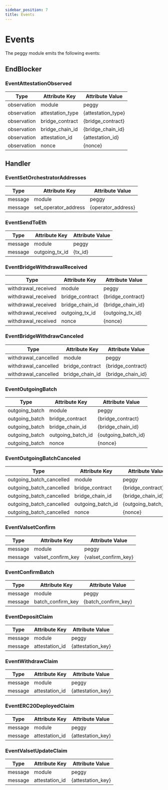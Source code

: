 ```yaml
---
sidebar_position: 7
title: Events
---
```


# Events

The peggy module emits the following events:

## EndBlocker

### EventAttestationObserved
| Type        | Attribute Key    | Attribute Value    |
|-------------|------------------|--------------------|
| observation | module           | peggy              |
| observation | attestation_type | {attestation_type} |
| observation | bridge_contract  | {bridge_contract}  |
| observation | bridge_chain_id  | {bridge_chain_id}  |
| observation | attestation_id   | {attestation_id}   |
| observation | nonce            | {nonce}            |
  
## Handler

### EventSetOrchestratorAddresses

| Type    | Attribute Key        | Attribute Value    |
|---------|----------------------|--------------------|
| message | module               | peggy     |
| message | set_operator_address | {operator_address} |

### EventSendToEth

| Type    | Attribute Key  | Attribute Value |
|---------|----------------|-----------------|
| message | module         | peggy     |
| message | outgoing_tx_id | {tx_id}         |


### EventBridgeWithdrawalReceived
| Type                | Attribute Key   | Attribute Value   |
|---------------------|-----------------|-------------------|
| withdrawal_received | module          | peggy             |
| withdrawal_received | bridge_contract | {bridge_contract} |
| withdrawal_received | bridge_chain_id | {bridge_chain_id} |
| withdrawal_received | outgoing_tx_id  | {outgoing_tx_id}  |
| withdrawal_received | nonce           | {nonce}           |

### EventBridgeWithdrawCanceled
| Type                 | Attribute Key   | Attribute Value   |
|----------------------|-----------------|-------------------|
| withdrawal_cancelled | module          | peggy             |
| withdrawal_cancelled | bridge_contract | {bridge_contract} |
| withdrawal_cancelled | bridge_chain_id | {bridge_chain_id} |


### EventOutgoingBatch

| Type           | Attribute Key      | Attribute Value   |
|----------------|--------------------|-------------------|
| outgoing_batch | module             | peggy             |
| outgoing_batch | bridge_contract    | {bridge_contract} |
| outgoing_batch | bridge_chain_id    | {bridge_chain_id} |
| outgoing_batch | outgoing_batch_id  | {outgoing_batch_id}|
| outgoing_batch | nonce              | {nonce}           |

### EventOutgoingBatchCanceled
| Type                     | Attribute Key   | Attribute Value   |
|--------------------------|-----------------|-------------------|
| outgoing_batch_cancelled | module          | peggy             |
| outgoing_batch_cancelled | bridge_contract | {bridge_contract} |
| outgoing_batch_cancelled | bridge_chain_id | {bridge_chain_id} |
| outgoing_batch_cancelled | outgoing_batch_id  | {outgoing_batch_id}  |
| outgoing_batch_cancelled | nonce           | {nonce}           |

### EventValsetConfirm

| Type    | Attribute Key        | Attribute Value    |
|---------|----------------------|--------------------|
| message | module               | peggy     |
| message | valset_confirm_key | {valset_confirm_key} |


### EventConfirmBatch

| Type    | Attribute Key     | Attribute Value     |
|---------|-------------------|---------------------|
| message | module            | peggy       |
| message | batch_confirm_key | {batch_confirm_key} |

### EventDepositClaim

| Type    | Attribute Key  | Attribute Value   |
|---------|----------------|-------------------|
| message | module         | peggy     |
| message | attestation_id | {attestation_key} |


### EventWithdrawClaim

| Type    | Attribute Key  | Attribute Value   |
|---------|----------------|-------------------|
| message | module         | peggy    |
| message | attestation_id | {attestation_key} |

### EventERC20DeployedClaim
| Type    | Attribute Key  | Attribute Value      |
|---------|----------------|----------------------|
| message | module         | peggy |
| message | attestation_id | {attestation_key}    |

### EventValsetUpdateClaim
| Type    | Attribute Key  | Attribute Value      |
|---------|----------------|----------------------|
| message | module         | peggy |
| message | attestation_id | {attestation_key}    |

